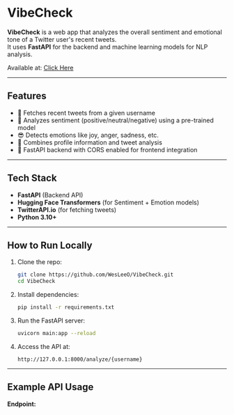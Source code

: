 # VibeCheck

**VibeCheck** is a web app that analyzes the overall sentiment and emotional tone of a Twitter user's recent tweets.  
It uses **FastAPI** for the backend and machine learning models for NLP analysis.

Available at: [Click Here](https://wesleeo.github.io/VibeCheck/)

---

## Features
- 🔎 Fetches recent tweets from a given username
- 🤖 Analyzes sentiment (positive/neutral/negative) using a pre-trained model
- 😎 Detects emotions like joy, anger, sadness, etc.
- 🧠 Combines profile information and tweet analysis
- 🚀 FastAPI backend with CORS enabled for frontend integration

---

## Tech Stack
- **FastAPI** (Backend API)
- **Hugging Face Transformers** (for Sentiment + Emotion models)
- **TwitterAPI.io** (for fetching tweets)
- **Python 3.10+**

---

## How to Run Locally

1. Clone the repo:
    ```bash
    git clone https://github.com/WesLeeO/VibeCheck.git
    cd VibeCheck
    ```

2. Install dependencies:
    ```bash
    pip install -r requirements.txt
    ```

3. Run the FastAPI server:
    ```bash
    uvicorn main:app --reload
    ```

4. Access the API at:
    ```
    http://127.0.0.1:8000/analyze/{username}
    ```

---

## Example API Usage

**Endpoint:**
